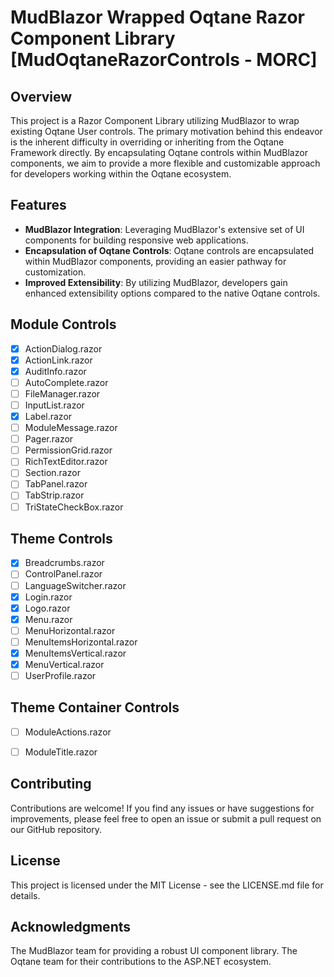 # MudBlazor Wrapped Oqtane Razor Component Library [MudOqtaneRazorControls - MORC]

## Overview
This project is a Razor Component Library utilizing MudBlazor to wrap existing Oqtane User controls. The primary motivation behind this endeavor is the inherent difficulty in overriding or inheriting from the Oqtane Framework directly. By encapsulating Oqtane controls within MudBlazor components, we aim to provide a more flexible and customizable approach for developers working within the Oqtane ecosystem.

## Features
- **MudBlazor Integration**: Leveraging MudBlazor's extensive set of UI components for building responsive web applications.
- **Encapsulation of Oqtane Controls**: Oqtane controls are encapsulated within MudBlazor components, providing an easier pathway for customization.
- **Improved Extensibility**: By utilizing MudBlazor, developers gain enhanced extensibility options compared to the native Oqtane controls.

## Module Controls
* [x] ActionDialog.razor
* [x] ActionLink.razor
* [x] AuditInfo.razor
* [ ] AutoComplete.razor
* [ ] FileManager.razor
* [ ] InputList.razor
* [x] Label.razor
* [ ] ModuleMessage.razor
* [ ] Pager.razor
* [ ] PermissionGrid.razor
* [ ] RichTextEditor.razor
* [ ] Section.razor
* [ ] TabPanel.razor
* [ ] TabStrip.razor
* [ ] TriStateCheckBox.razor

## Theme Controls
* [x] Breadcrumbs.razor
* [ ] ControlPanel.razor
* [ ] LanguageSwitcher.razor
* [x] Login.razor
* [x] Logo.razor
* [x] Menu.razor
* [ ] MenuHorizontal.razor
* [ ] MenuItemsHorizontal.razor
* [x] MenuItemsVertical.razor
* [x] MenuVertical.razor
* [ ] UserProfile.razor

## Theme Container Controls
* [ ] ModuleActions.razor
* [ ] ModuleTitle.razor


## Contributing
Contributions are welcome! If you find any issues or have suggestions for improvements, please feel free to open an issue or submit a pull request on our GitHub repository.

## License
This project is licensed under the MIT License - see the LICENSE.md file for details.

## Acknowledgments
The MudBlazor team for providing a robust UI component library.
The Oqtane team for their contributions to the ASP.NET ecosystem.